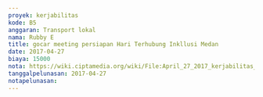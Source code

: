 ```yaml
---
proyek: kerjabilitas
kode: B5
anggaran: Transport lokal
nama: Rubby E
title: gocar meeting persiapan Hari Terhubung Inkllusi Medan
date: 2017-04-27
biaya: 15000
nota: https://wiki.ciptamedia.org/wiki/File:April_27_2017_kerjabilitas_B5_gocar_cafe_meeting_persiapan_hotel_rubby.png
tanggalpelunasan: 2017-04-27
notapelunasan:
---
```

